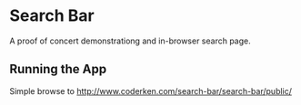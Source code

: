 # Search Bar

A proof of concert demonstrationg and in-browser search page.

## Running the App

Simple browse to <http://www.coderken.com/search-bar/search-bar/public/>